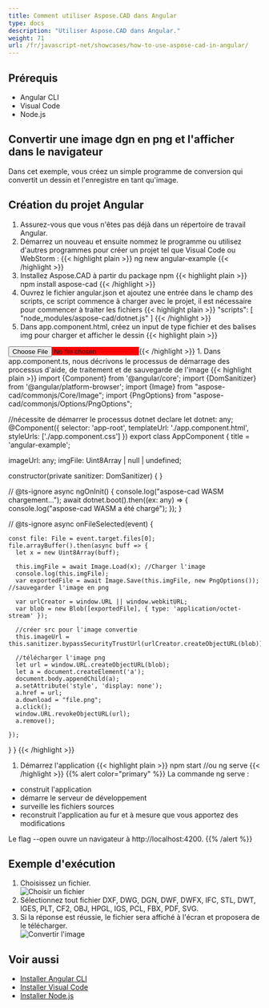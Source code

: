 ```yaml
---
title: Comment utiliser Aspose.CAD dans Angular
type: docs
description: "Utiliser Aspose.CAD dans Angular."
weight: 71
url: /fr/javascript-net/showcases/how-to-use-aspose-cad-in-angular/
---
```


## Prérequis
- Angular CLI
- Visual Code
- Node.js

## Convertir une image dgn en png et l'afficher dans le navigateur

Dans cet exemple, vous créez un simple programme de conversion qui convertit un dessin et l'enregistre en tant qu'image.

## Création du projet Angular

1. Assurez-vous que vous n'êtes pas déjà dans un répertoire de travail Angular.
1. Démarrez un nouveau et ensuite nommez le programme ou utilisez d'autres programmes pour créer un projet tel que Visual Code ou WebStorm :
{{< highlight plain >}}
ng new angular-example
{{< /highlight >}}
1. Installez Aspose.CAD à partir du package npm
{{< highlight plain >}}
npm install aspose-cad
{{< /highlight >}}
1. Ouvrez le fichier angular.json et ajoutez une entrée dans le champ des scripts, ce script commence à charger avec le projet, il est nécessaire pour commencer à traiter les fichiers
{{< highlight plain >}}
"scripts": [
  "node_modules/aspose-cad/dotnet.js"
]
{{< /highlight >}}
1. Dans app.component.html, créez un input de type fichier et des balises img pour charger et afficher le dessin
{{< highlight plain >}}
<span style="background-color: red">
    <input type="file" class="file-upload" (change)="onFileSelected($event)" />
    <img alt="" id="image" [src]="imageUrl" />
</span>
{{< /highlight >}}
1. Dans app.component.ts, nous décrivons le processus de démarrage des processus d'aide, de traitement et de sauvegarde de l'image
{{< highlight plain >}}
import {Component} from '@angular/core';
import {DomSanitizer} from '@angular/platform-browser';
import {Image} from "aspose-cad/commonjs/Core/Image";
import {PngOptions} from "aspose-cad/commonjs/Options/PngOptions";

//nécessite de démarrer le processus dotnet
declare let dotnet: any;
@Component({
  selector: 'app-root',
  templateUrl: './app.component.html',
  styleUrls: ['./app.component.css']
})
export class AppComponent {
  title = 'angular-example';

  imageUrl: any;
  imgFile: Uint8Array | null | undefined;

  constructor(private sanitizer: DomSanitizer) {
  }

  // @ts-ignore
  async ngOnInit() {
    console.log("aspose-cad WASM chargement...");
    await dotnet.boot().then((ex: any) => {
      console.log("aspose-cad WASM a été chargé");
    });
  }

  // @ts-ignore
  async onFileSelected(event) {

    const file: File = event.target.files[0];
    file.arrayBuffer().then(async buff => {
      let x = new Uint8Array(buff);
      
      this.imgFile = await Image.Load(x); //Charger l'image
      console.log(this.imgFile);
      var exportedFile = await Image.Save(this.imgFile, new PngOptions()); //sauvegarder l'image en png

      var urlCreator = window.URL || window.webkitURL;
      var blob = new Blob([exportedFile], { type: 'application/octet-stream' });
      
      //créer src pour l'image convertie
      this.imageUrl = this.sanitizer.bypassSecurityTrustUrl(urlCreator.createObjectURL(blob));

      //télécharger l'image png
      let url = window.URL.createObjectURL(blob);
      let a = document.createElement('a');
      document.body.appendChild(a);
      a.setAttribute('style', 'display: none');
      a.href = url;
      a.download = "file.png";
      a.click();
      window.URL.revokeObjectURL(url);
      a.remove();

    });
  }
}
{{< /highlight >}}
1. Démarrez l'application
{{< highlight plain >}}
npm start
//ou
ng serve
{{< /highlight >}}
{{% alert color="primary" %}} 
La commande ng serve :

- construit l'application
- démarre le serveur de développement
- surveille les fichiers sources
- reconstruit l'application au fur et à mesure que vous apportez des modifications

Le flag --open ouvre un navigateur à http://localhost:4200.
{{% /alert %}}

## Exemple d'exécution

1. Choisissez un fichier.<br>
![Choisir un fichier](/cad/_assets/javascript-net/angular/choose-file.png)<br>
1. Sélectionnez tout fichier DXF, DWG, DGN, DWF, DWFX, IFC, STL, DWT, IGES, PLT, CF2, OBJ, HPGL, IGS, PCL, FBX, PDF, SVG.
1. Si la réponse est réussie, le fichier sera affiché à l'écran et proposera de le télécharger.<br>
![Convertir l'image](/cad/_assets/javascript-net/angular/convert-image.png)<br>

## Voir aussi

- [Installer Angular CLI](https://angular.io/guide/setup-local/)
- [Installer Visual Code](https://code.visualstudio.com/)
- [Installer Node.js](https://nodejs.org/en/)
